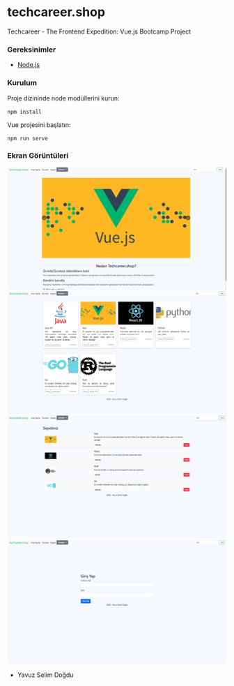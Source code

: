 # techcareer.shop

Techcareer - The Frontend Expedition: Vue.js Bootcamp Project

### Gereksinimler

- [Node.js](https://nodejs.org/en/)

### Kurulum

Proje dizininde node modüllerini kurun:

```
npm install
```

Vue projesini başlatın:

```
npm run serve
```

### Ekran Görüntüleri

![Ana sayfa](screenshots/1.png)
![Ürünler](screenshots/2.png)
![Sepet](screenshots/3.png)
![Giriş](screenshots/4.png)

- Yavuz Selim Doğdu
